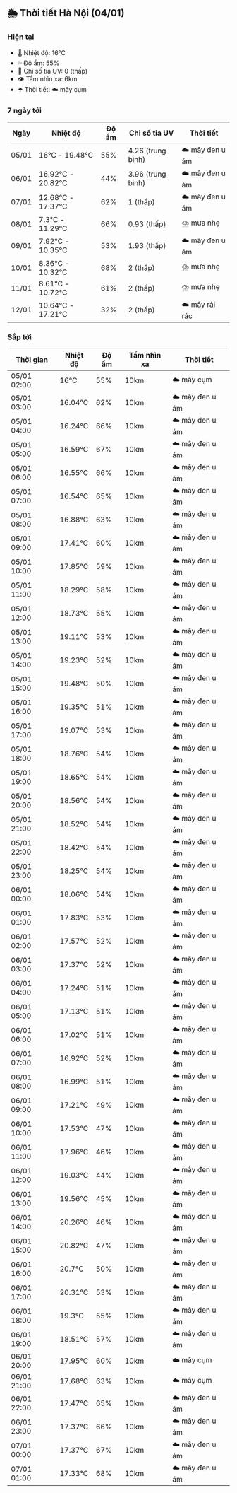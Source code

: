 ## 🌦️ Thời tiết Hà Nội (04/01)

### Hiện tại

- 🌡️ Nhiệt độ: 16℃
- 💦 Độ ẩm: 55%
- 🌟 Chỉ số tia UV: 0 (thấp)
- 👁️ Tầm nhìn xa: 6km
- ☂️ Thời tiết: ☁️ mây cụm

### 7 ngày tới

| Ngày | Nhiệt độ | Độ ẩm | Chỉ số tia UV | Thời tiết |
| --- | --- | --- | --- | --- |
| 05/01 | 16℃ - 19.48℃ | 55% | 4.26 (trung bình) | ☁️ mây đen u ám |
| 06/01 | 16.92℃ - 20.82℃ | 44% | 3.96 (trung bình) | ☁️ mây đen u ám |
| 07/01 | 12.68℃ - 17.37℃ | 62% | 1 (thấp) | ☁️ mây đen u ám |
| 08/01 | 7.3℃ - 11.29℃ | 66% | 0.93 (thấp) | ⛈️ mưa nhẹ |
| 09/01 | 7.92℃ - 10.35℃ | 53% | 1.93 (thấp) | ☁️ mây đen u ám |
| 10/01 | 8.36℃ - 10.32℃ | 68% | 2 (thấp) | ⛈️ mưa nhẹ |
| 11/01 | 8.61℃ - 10.72℃ | 61% | 2 (thấp) | ⛈️ mưa nhẹ |
| 12/01 | 10.64℃ - 17.21℃ | 32% | 2 (thấp) | ☁️ mây rải rác |

### Sắp tới

| Thời gian | Nhiệt độ | Độ ẩm | Tầm nhìn xa | Thời tiết |
| --- | --- | --- | --- | --- |
| 05/01 02:00 | 16℃ | 55% | 10km | ☁️ mây cụm |
| 05/01 03:00 | 16.04℃ | 62% | 10km | ☁️ mây đen u ám |
| 05/01 04:00 | 16.24℃ | 66% | 10km | ☁️ mây đen u ám |
| 05/01 05:00 | 16.59℃ | 67% | 10km | ☁️ mây đen u ám |
| 05/01 06:00 | 16.55℃ | 66% | 10km | ☁️ mây đen u ám |
| 05/01 07:00 | 16.54℃ | 65% | 10km | ☁️ mây đen u ám |
| 05/01 08:00 | 16.88℃ | 63% | 10km | ☁️ mây đen u ám |
| 05/01 09:00 | 17.41℃ | 60% | 10km | ☁️ mây đen u ám |
| 05/01 10:00 | 17.85℃ | 59% | 10km | ☁️ mây đen u ám |
| 05/01 11:00 | 18.29℃ | 58% | 10km | ☁️ mây đen u ám |
| 05/01 12:00 | 18.73℃ | 55% | 10km | ☁️ mây đen u ám |
| 05/01 13:00 | 19.11℃ | 53% | 10km | ☁️ mây đen u ám |
| 05/01 14:00 | 19.23℃ | 52% | 10km | ☁️ mây đen u ám |
| 05/01 15:00 | 19.48℃ | 50% | 10km | ☁️ mây đen u ám |
| 05/01 16:00 | 19.35℃ | 51% | 10km | ☁️ mây đen u ám |
| 05/01 17:00 | 19.07℃ | 53% | 10km | ☁️ mây đen u ám |
| 05/01 18:00 | 18.76℃ | 54% | 10km | ☁️ mây đen u ám |
| 05/01 19:00 | 18.65℃ | 54% | 10km | ☁️ mây đen u ám |
| 05/01 20:00 | 18.56℃ | 54% | 10km | ☁️ mây đen u ám |
| 05/01 21:00 | 18.52℃ | 54% | 10km | ☁️ mây đen u ám |
| 05/01 22:00 | 18.42℃ | 54% | 10km | ☁️ mây đen u ám |
| 05/01 23:00 | 18.25℃ | 54% | 10km | ☁️ mây đen u ám |
| 06/01 00:00 | 18.06℃ | 54% | 10km | ☁️ mây đen u ám |
| 06/01 01:00 | 17.83℃ | 53% | 10km | ☁️ mây đen u ám |
| 06/01 02:00 | 17.57℃ | 52% | 10km | ☁️ mây đen u ám |
| 06/01 03:00 | 17.37℃ | 52% | 10km | ☁️ mây đen u ám |
| 06/01 04:00 | 17.24℃ | 51% | 10km | ☁️ mây đen u ám |
| 06/01 05:00 | 17.13℃ | 51% | 10km | ☁️ mây đen u ám |
| 06/01 06:00 | 17.02℃ | 51% | 10km | ☁️ mây đen u ám |
| 06/01 07:00 | 16.92℃ | 52% | 10km | ☁️ mây đen u ám |
| 06/01 08:00 | 16.99℃ | 51% | 10km | ☁️ mây đen u ám |
| 06/01 09:00 | 17.21℃ | 49% | 10km | ☁️ mây đen u ám |
| 06/01 10:00 | 17.53℃ | 47% | 10km | ☁️ mây đen u ám |
| 06/01 11:00 | 17.96℃ | 46% | 10km | ☁️ mây đen u ám |
| 06/01 12:00 | 19.03℃ | 44% | 10km | ☁️ mây đen u ám |
| 06/01 13:00 | 19.56℃ | 45% | 10km | ☁️ mây đen u ám |
| 06/01 14:00 | 20.26℃ | 46% | 10km | ☁️ mây đen u ám |
| 06/01 15:00 | 20.82℃ | 47% | 10km | ☁️ mây đen u ám |
| 06/01 16:00 | 20.7℃ | 50% | 10km | ☁️ mây đen u ám |
| 06/01 17:00 | 20.31℃ | 53% | 10km | ☁️ mây đen u ám |
| 06/01 18:00 | 19.3℃ | 55% | 10km | ☁️ mây đen u ám |
| 06/01 19:00 | 18.51℃ | 57% | 10km | ☁️ mây đen u ám |
| 06/01 20:00 | 17.95℃ | 60% | 10km | ☁️ mây cụm |
| 06/01 21:00 | 17.68℃ | 63% | 10km | ☁️ mây cụm |
| 06/01 22:00 | 17.47℃ | 65% | 10km | ☁️ mây đen u ám |
| 06/01 23:00 | 17.37℃ | 66% | 10km | ☁️ mây đen u ám |
| 07/01 00:00 | 17.37℃ | 67% | 10km | ☁️ mây đen u ám |
| 07/01 01:00 | 17.33℃ | 68% | 10km | ☁️ mây đen u ám |
